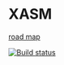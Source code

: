 # XASM

[road map](https://trello.com/b/aRvUOmHT/xasm)

[![Build status](https://ci.appveyor.com/api/projects/status/5g1bd9xitala0n9d?svg=true)](https://ci.appveyor.com/project/Kahdeg-15520487/xasm)
